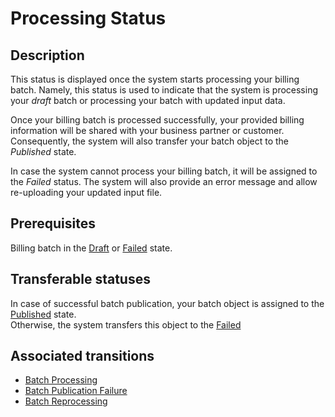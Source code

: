# Processing Status
## Description
This status is displayed once the system starts processing your billing batch. Namely, this status is used to indicate that the system is processing your *draft* batch or processing your batch with updated input data.

Once your billing batch is processed successfully, your provided billing information will be shared with your business partner or customer. Consequently, the system will also transfer your batch object to the *Published* state.

In case the system cannot process your billing batch, it will be assigned to the *Failed* status. The system will also provide an error message and allow re-uploading your updated input file.

## Prerequisites 
Billing batch in the [Draft](s-a-draft.html) or [Failed](s-d-failed.html) state.

## Transferable statuses
In case of successful batch publication, your batch object is assigned to the [Published](s-c-published.html) state.  
Otherwise, the system transfers this object to the [Failed](s-d-failed)

## Associated transitions
* [Batch Processing](t-2-draft-proc.html)
* [Batch Publication Failure](t-4-proc-failed.html)
* [Batch Reprocessing](t-6-fail-proc.html)
